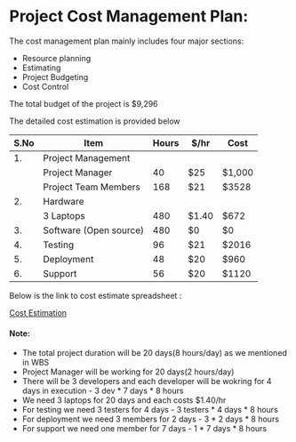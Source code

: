# Project Cost Management Plan:

The cost management plan mainly includes four major sections:

- Resource planning
- Estimating
- Project Budgeting
- Cost Control

The total budget of the project is $9,296

The detailed cost estimation is provided below

| S.No | Item                   | Hours | $/hr | Cost   |
|------|------------------------|-------|------|--------|
| 1.   | Project Management     |       |      |        |
|      | Project Manager        |  40   | $25  | $1,000 |
|      | Project Team Members   | 168   | $21  | $3528  |
| 2.   |  Hardware              |       |      |        |
|      | 3 Laptops              | 480   | $1.40  | $672  |
| 3.   | Software (Open source) | 480   | $0   | $0     |
| 4.   | Testing                | 96    | $21  | $2016  |
| 5.   | Deployment             | 48    | $20  | $960   |
| 6.   | Support                | 56    | $20  | $1120  |

Below is the link to cost estimate spreadsheet :

[Cost Estimation](https://docs.google.com/spreadsheets/d/1-8uPObcfkXOwcRhq_2eUthfS3pnVIYnEY3f8C0wqCK0/edit#gid=0)


#### Note: 

- The total project duration will be 20 days(8 hours/day) as we mentioned in WBS
- Project Manager will be working for 20 days(2 hours/day) 
- There will be 3 developers and each developer will be wokring for 4 days in execution - 3 dev * 7 days * 8 hours 
- We need 3 laptops for 20 days and each costs $1.40/hr
- For testing we need 3 testers for 4 days - 3 testers * 4 days * 8 hours
- For deployment we need 3 members for 2 days - 3 * 2 days * 8 hours
- For support we need one member for 7 days - 1 * 7 days * 8 hours
